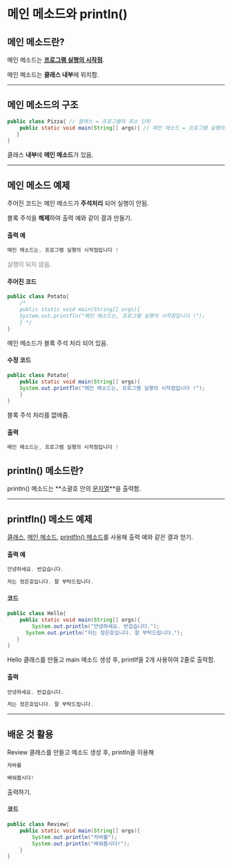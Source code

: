 # 메인 메소드와 println() 

## 메인 메소드란? 

메인 메소드는 **<u>프로그램 실행의 시작점</u>**. 

메인 메소드는 **클래스 내부**에 위치함. 

---

## 메인 메소드의 구조 

``` java 
public class Pizza{ // 클래스 = 프로그램의 최소 단위 
    public static void main(String[] args){ // 메인 메소드 = 프로그램 실행의 시작점   
   } 
} 
```

클래스 **내부**에 **메인 메소드**가 있음. 

---

## 메인 메소드 예제 

주어진 코드는 메인 메소드가 **주석처리** 되어 실행이 안됨. 

블록 주석을 **해제**하여 출력 예와 같이 결과 만들기. 

 

#### 출력 예 

``` java
메인 메소드는, 프로그램 실행의 시작점입니다 ! 
```

<span style ="color:gray">실행이 되지 않음.</span> 

 

#### 주어진 코드 

 

```java 
public class Potato{ 
    /* 
    public static void main(String[] orgs){ 
    System.out.printfln("메인 메소드는, 프로그램 실행의 시작점입니다 !"); 
    } */ 
} 
```

메인 메소드가 블록 주석 처리 되어 있음. 

 

#### 수정 코드 

```java 
public class Potato{ 
    public static void main(String[] orgs){ 
    System.out.printfln("메인 메소드는, 프로그램 실행의 시작점입니다 !"); 
    } 
} 
```

블록 주석 처리를 없애줌. 

#### 출력 

```java 
메인 메소드는, 프로그램 실행의 시작점입니다 ! 
```



## println() 메소드란?  

println() 메소드는 **소괄호 안의 <u>문자열</u>**을 출력함. 

---

## printfln() 메소드 예제 

<u>클래스</u>, <u>메인 메소드</u>, <u>printfln() 메소드</u>를 사용해 출력 예와 같은 결과 얻기. 



#### 출력 예 

``` java 
안녕하세요. 반갑습니다. 

저는 정은호입니다. 잘 부탁드립니다. 
```

#### 코드 

``` java 
public class Hello{ 
    public static void main(String[] orgs){ 
        System.out.println("안녕하세요. 반갑습니다."); 
      System.out.println("저는 정은호입니다. 잘 부탁드립니다."); 
   } 
} 
```

Hello 클래스를 만들고 main 메소드 생성 후, printlf을 2개 사용하여 2줄로 출력함.  

#### 출력 

``` java 
안녕하세요. 반갑습니다. 

저는 정은호입니다. 잘 부탁드립니다. 
```

---

## 배운 것 활용 

Review 클래스를 만들고 메소드 생성 후, println을 이용해  

``` java 
자바를 

배워봅시다! 
```

출력하기. 

 

#### 코드 

``` java 
public class Review{ 
    public static void main(String[] orgs){ 
        System.out.println("자바를"); 
        System.out.println("배워봅시다!"); 
    } 
} 
```
